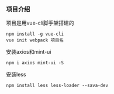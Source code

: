 ### 项目介绍
项目是用vue-cli脚手架搭建的
```
npm install -g vue-cli
vue init webpack 项目名
```

安装axios和mint-ui
```
npm i axios mint-ui -S
```

安装less
```
npm install less less-loader --sava-dev
```